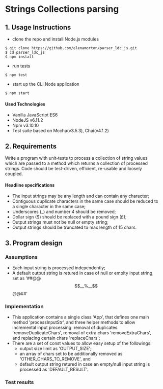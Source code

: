 # Strings Collections parsing

## 1. Usage Instructions
* clone the repo and install Node.js modules
```shell
$ git clone https://github.com/elenamorton/parser_ldc_js.git
$ cd parser_ldc_js
$ npm install
```
* run tests
```shell
$ npm test
```
* start up the CLI Node application
```shell
$ npm start
```
#### Used Technologies
* Vanilla JavaScript ES6
* NodeJS v6.11.2
* Npm v3.10.10
* Test suite based on Mocha(v3.5.3), Chai(v4.1.2)

## 2. Requirements

Write a program with unit-tests to process a collection of string values which are passed to a method which returns a collection of processed strings. Code should be test-driven, efficient, re-usable and loosely coupled.

#### Headline specifications

 * The input strings may be any length and can contain any character;
 * Contiguous duplicate characters in the same case should be reduced to a single character in the same case; 
 * Underscores (_) and number 4 should be removed;
 * Dollar sign ($) should be replaced with a pound sign (£); 
 * Output strings must not be null or empty string;
 * Output strings should be truncated to max length of 15 chars. 

## 3. Program design

### Assumptions
 * Each input string is processed independently;
 * A default output string is retured in case of null or emplty input string, set as '##@@$$__%__$$@@##' 

### Implementation
* This application contains a single class 'App', that defines one main method 'processInputStr', and three helper methods to allow incremental input processing: removal of duplicates 'removeDuplicateChars', removal of extra chars 'removeExtraChars', and replacing certain chars 'replaceChars';
* There are a set of const values to allow easy setup of the followings: 
    * output size limit as 'OUTPUT_SIZE';
    * an array of chars set to be additionally removed as 'OTHER_CHARS_TO_REMOVE', and 
    * default output string retured in case an empty/null input string is processed as 'DEFAULT_RESULT'.

### Test results